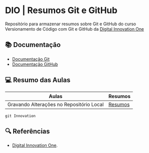 # DIO | Resumos Git e GitHub

Repositório para armazenar resumos sobre Git e GitHub do curso Versionamento de Código com Git e GitHub da  [Digital Innovation One](https://www.dio.me/)

## 📚 Documentação 
- [Documentação Git](https://git-scm.com/doc)
- [Documentação GitHub](https://docs.github.com/)

## 💻 Resumo das Aulas 

| Aulas | Resumos |
|-------|----------|
| Gravando Alterações no Repositório Local | [Resumos]() |

```
git Innovation
```

## 🔍 Referências 
- [Digital Innovation One]().
